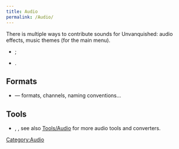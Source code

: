 ```yaml
---
title: Audio
permalink: /Audio/
---
```


There is multiple ways to contribute sounds for Unvanquished: audio
effects, music themes (for the main menu).

- ;

- .

## Formats

- — formats, channels, naming conventions…

## Tools

- , ,
  see also [Tools/Audio](Tools_Audio "wikilink") for more audio tools
  and converters.

[Category:Audio](Category:Audio "wikilink")